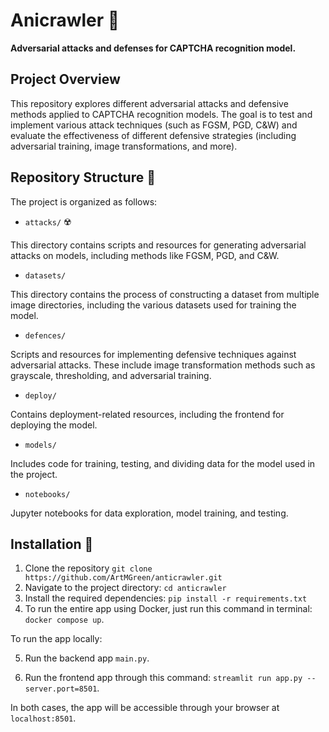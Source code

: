 # Anicrawler :space_invader:

**Adversarial attacks and defenses for CAPTCHA recognition model.**

## Project Overview
This repository explores different adversarial attacks and defensive methods applied to CAPTCHA recognition models. The goal is to test and implement various attack techniques (such as FGSM, PGD, C&W) and evaluate the effectiveness of different defensive strategies (including adversarial training, image transformations, and more).

## Repository Structure :open_file_folder:	

The project is organized as follows:

- `attacks/`  :radioactive:	

This directory contains scripts and resources for generating adversarial attacks on models, including methods like FGSM, PGD, and C&W.

- `datasets/`

This directory contains the process of constructing a dataset from multiple image directories, including the various datasets used for training the model.

- `defences/`

Scripts and resources for implementing defensive techniques against adversarial attacks. These include image transformation methods such as grayscale, thresholding, and adversarial training.

- `deploy/`

Contains deployment-related resources, including the frontend for deploying the model.

- `models/`

Includes code for training, testing, and dividing data for the model used in the project.

- `notebooks/`

Jupyter notebooks for data exploration, model training, and testing.

## Installation :wrench:

1. Clone the repository
   ```git clone https://github.com/ArtMGreen/anticrawler.git```
2. Navigate to the project directory:
   ```cd anticrawler```
3. Install the required dependencies:
  ```pip install -r requirements.txt```
4. To run the entire app using Docker, just run this command in terminal:
   ```docker compose up```.

To run the app locally:

5. Run the backend app `main.py`.
   
6. Run the frontend app through this command:
   ```streamlit run app.py --server.port=8501```.

In both cases, the app will be accessible through your browser at `localhost:8501`.
